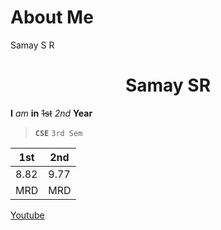 # About Me
Samay S R

<h1 align="center">Samay SR</h1>

**I**
*am*
**in**
~~1st~~
*2nd*
**Year**
>**`CSE`**
`3rd Sem`

1st | 2nd
---| ---
8.82 | 9.77
MRD | MRD

[Youtube](https://www.youtube.com/channel/UCnSeWiwolqTQCgvZbharNWw/featured)

